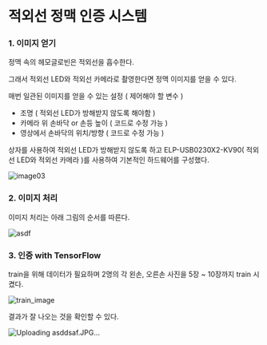 # 적외선 정맥 인증 시스템

### 1. 이미지 얻기

정맥 속의 헤모글로빈은 적외선을 흡수한다.

그래서 적외선 LED와 적외선 카메라로 촬영한다면 정맥 이미지를 얻을 수 있다.

매번 일관된 이미지를 얻을 수 있는 설정 ( 제어해야 할 변수 )

- 조명 ( 적외선 LED가 방해받지 않도록 해야함 )
- 카메라 위 손바닥 or 손등 높이 ( 코드로 수정 가능 )
- 영상에서 손바닥의 위치/방향 ( 코드로 수정 가능 )

상자를 사용하여 적외선 LED가 방해받지 않도록 하고 ELP-USB0230X2-KV90( 적외선 LED와 적외선 카메라 )를 사용하여 기본적인 하드웨어를 구성했다.

![image03](https://user-images.githubusercontent.com/73572179/117946330-2c78d400-b34a-11eb-8b02-75752e9388ad.jpg)

### 2. 이미지 처리

이미지 처리는 아래 그림의 순서를 따른다.

![asdf](https://user-images.githubusercontent.com/73572179/117948527-2ab01000-b34c-11eb-8c14-b1b813481ab5.JPG)

### 3. 인증 with TensorFlow

train을 위해 데이터가 필요하며 2명의 각 왼손, 오른손 사진을 5장 ~ 10장까지 train 시켰다.

![train_image](https://user-images.githubusercontent.com/73572179/117949151-c9d50780-b34c-11eb-9dd2-0fb920da46d4.JPG)

결과가 잘 나오는 것을 확인할 수 있다.

![Uploading asddsaf.JPG…]()

